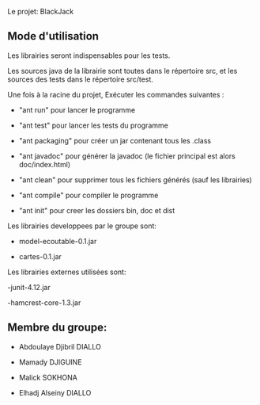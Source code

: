 Le projet: BlackJack

## Mode d'utilisation

Les librairies seront indispensables pour les tests.

Les sources java de la librairie sont toutes dans le répertoire src, et les sources des tests dans le répertoire src/test.

Une fois à la racine du projet, Exécuter les commandes suivantes :

- "ant run" pour lancer le programme

- "ant test" pour lancer les tests du programme

- "ant packaging" pour créer un jar contenant tous les .class

- "ant javadoc" pour générer la javadoc (le fichier principal est alors doc/index.html)

- "ant clean" pour supprimer tous les fichiers générés (sauf les librairies)

- "ant compile" pour compiler le programme

- "ant init" pour creer les dossiers bin, doc et dist


Les librairies developpees par le groupe sont:

- model-ecoutable-0.1.jar

- cartes-0.1.jar

Les librairies externes utilisées sont:

-junit-4.12.jar

-hamcrest-core-1.3.jar


## Membre du groupe:
- Abdoulaye Djibril    DIALLO		

- Mamady 		DJIGUINE	

- Malick 	SOKHONA		

- Elhadj Alseiny 	DIALLO		
